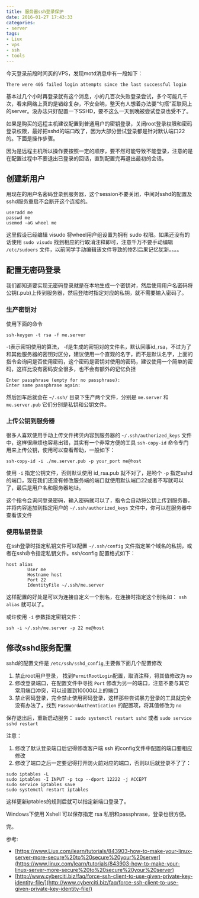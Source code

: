 ```yaml
---
title: 服务器ssh登录保护
date: 2016-01-27 17:43:33
categories:
- server
tags:
- Liux
- vps
- ssh
- tools
---
```


今天登录前段时间买的VPS，发现motd消息中有一段如下：

```
There were 405 failed login attempts since the last successful login
```
基本过几个小时再登录就有这个消息，小的几百次失败登录尝试，多个可能几千次，看来网络上真的是错综复杂，不安全呐，整天有人想着办法要“勾搭”互联网上的server。没办法只好配置一下SSHD，要不这么一天到晚被尝试登录也受不了。

如果是购买的远程主机建议配置到普通用户的密钥登录，关闭root登录权限和密码登录权限，最好把sshd的端口改了，因为大部分尝试登录都是针对默认端口22的。下面是操作步骤。

因为是远程主机所以操作要按照一定的顺序，要不然可能导致不能登录，注意的是在配置过程中不要退出已登录的回话，直到配置完再退出最初的会话。

## 创建新用户
用现在的用户名密码登录到服务器，这个session不要关闭，中间对sshd的配置及sshd服务重启不会断开这个连接的。

```
useradd me
passwd me
usemod -aG wheel me
```
这里假设已经编辑 visudo 将wheel用户组设置为拥有 sudo 权限。如果还没有的话使用 `sudo visudo` 找到相应的行取消注释即可，注意千万不要手动编辑 `/etc/sudoers` 文件，以前同学手动编辑该文件导致的惨烈后果记忆犹新。。。。

## 配置无密码登录
我们都知道要实现无密码登录就是在本地生成一个密钥对，然后使用用户名密码将公钥(.pub)上传到服务器，然后登陆时指定对应的私钥，就不需要输入密码了。

### 生产密钥对
使用下面的命令

```
ssh-keygen -t rsa -f me.server
```
<!-- more -->

-t表示密钥使用的算法， -f是生成的密钥对的文件名，默认回事id_rsa，不过为了和其他服务器的密钥对区分，建议使用一个直观的名字，而不是默认名字，上面的指令会询问是否使用密码，这个密码是密钥对使用的密码，建议使用一个简单的密码，这样比没有密码安全很多，也不会有额外的记忆负担

```
Enter passphrase (empty for no passphrase):
Enter same passphrase again:
```
然后回车后就会在 `~/.ssh/` 目录下生产两个文件，分别是 `me.server` 和 `me.server.pub` 它们分别是私钥和公钥文件。

### 上传公钥到服务器
很多人喜欢使用手动上传文件拷贝内容到服务器的 `~/.ssh/authorized_keys` 文件中，这样很麻烦也容易出错，其实有一个非常方便的工具 `ssh-copy-id` 命令专门用来上传公钥，使用可以查看帮助，一般如下：

```
ssh-copy-id -i ./me.server.pub -p your_port me@host
```
使用 `-i` 指定公钥文件，否则默认使用 id_rsa.pub 就不对了，是哟个 `-p` 指定sshd的端口，现在我们还没有修改服务端的端口就使用默认端口22或者不写就可以了，最后是用户名和服务器地址。

这个指令会询问登录密码，输入密码就可以了，指令会自动将公钥上传到服务器，并将内容追加到指定用户的 `~/.ssh/authorized_keys` 文件中，你可以在服务器中查看该文件

### 使用私钥登录
在ssh登录时指定私钥文件可以配置 `~/.ssh/config` 文件指定某个域名的私钥，或者在ssh命令指定私钥文件。ssh/config 配置格式如下：

```
host alias
        User me
        Hostname host
        Port 22
        IdentityFile ~/.ssh/me.server
```
这样配置的好处是可以为连接自定义一个别名，在连接时指定这个别名如： `ssh alias` 就可以了。

或许使用 `-i` 参数指定密钥文件：

```
ssh -i ~/.ssh/me.server -p 22 me@host
```

## 修改sshd服务配置
sshd的配置文件是 `/etc/ssh/sshd_config`,主要做下面几个配置修改

1. 禁止root用户登录， 找到`PermitRootLogin`配置，取消注释，将其值修改为 `no`
2. 修改登录端口，在配置文件中寻找 `Port` 修改为另一的端口，注意不要与其它常用端口冲突，可以设置到10000以上的端口
3. 禁止密码登录，完全禁止使用密码登录，这样那些尝试暴力登录的工具就完全没有办法了，找到 `PasswordAuthentication` 的配置项，将其值修改为 `no`

保存退出后，重新启动服务： `sudo systemctl restart sshd` 或者 `sudo service sshd restart`


注意：
1. 修改了默认登录端口后记得修改客户端 ssh 的config文件中配置的端口要相应修改
2. 修改了端口之后一定要记得打开防火前对应的端口，否则以后就登录不了了：

```
sudo iptables -L
sudo iptables -I INPUT -p tcp --dport 12222 -j ACCEPT
sudo service iptables save
sudo systemctl restart iptables
```
这样更新iptables的规则后就可以指定新端口登录了。

Windows下使用 Xshell 可以保存指定 rsa 私钥和passphrase，登录也很方便。

完。

参考:

- [https://www.Liux.com/learn/tutorials/843903-how-to-make-your-linux-server-more-secure%20to%20secure%20your%20server](https://www.linux.com/learn/tutorials/843903-how-to-make-your-linux-server-more-secure%20to%20secure%20your%20server)
- [http://www.cyberciti.biz/faq/force-ssh-client-to-use-given-private-key-identity-file/](http://www.cyberciti.biz/faq/force-ssh-client-to-use-given-private-key-identity-file/)